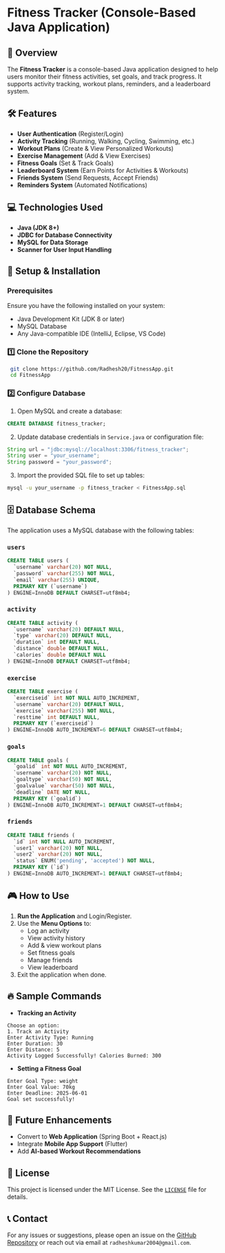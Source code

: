 # Fitness Tracker (Console-Based Java Application)

## 📌 Overview

The **Fitness Tracker** is a console-based Java application designed to help users monitor their fitness activities, set goals, and track progress. It supports activity tracking, workout plans, reminders, and a leaderboard system.

## 🛠️ Features

- **User Authentication** (Register/Login)
- **Activity Tracking** (Running, Walking, Cycling, Swimming, etc.)
- **Workout Plans** (Create & View Personalized Workouts)
- **Exercise Management** (Add & View Exercises)
- **Fitness Goals** (Set & Track Goals)
- **Leaderboard System** (Earn Points for Activities & Workouts)
- **Friends System** (Send Requests, Accept Friends)
- **Reminders System** (Automated Notifications)

## 💻 Technologies Used

- **Java (JDK 8+)**
- **JDBC for Database Connectivity**
- **MySQL for Data Storage**
- **Scanner for User Input Handling**

## 🚀 Setup & Installation

### Prerequisites

Ensure you have the following installed on your system:

- Java Development Kit (JDK 8 or later)
- MySQL Database
- Any Java-compatible IDE (IntelliJ, Eclipse, VS Code)

### 1️⃣ Clone the Repository

```sh
 git clone https://github.com/Radhesh20/FitnessApp.git
 cd FitnessApp
```

### 2️⃣ Configure Database

1. Open MySQL and create a database:

```sql
CREATE DATABASE fitness_tracker;
```

2. Update database credentials in `Service.java` or configuration file:

```java
String url = "jdbc:mysql://localhost:3306/fitness_tracker";
String user = "your_username";
String password = "your_password";
```

3. Import the provided SQL file to set up tables:

```sh
mysql -u your_username -p fitness_tracker < FitnessApp.sql
```

## 🗄️ Database Schema

The application uses a MySQL database with the following tables:

### `users`
```sql
CREATE TABLE users (
  `username` varchar(20) NOT NULL,
  `password` varchar(255) NOT NULL,
  `email` varchar(255) UNIQUE,
  PRIMARY KEY (`username`)
) ENGINE=InnoDB DEFAULT CHARSET=utf8mb4;
```

### `activity`
```sql
CREATE TABLE activity (
  `username` varchar(20) DEFAULT NULL,
  `type` varchar(20) DEFAULT NULL,
  `duration` int DEFAULT NULL,
  `distance` double DEFAULT NULL,
  `calories` double DEFAULT NULL
) ENGINE=InnoDB DEFAULT CHARSET=utf8mb4;
```

### `exercise`
```sql
CREATE TABLE exercise (
  `exerciseid` int NOT NULL AUTO_INCREMENT,
  `username` varchar(20) DEFAULT NULL,
  `exercise` varchar(255) NOT NULL,
  `resttime` int DEFAULT NULL,
  PRIMARY KEY (`exerciseid`)
) ENGINE=InnoDB AUTO_INCREMENT=6 DEFAULT CHARSET=utf8mb4;
```

### `goals`
```sql
CREATE TABLE goals (
  `goalid` int NOT NULL AUTO_INCREMENT,
  `username` varchar(20) NOT NULL,
  `goaltype` varchar(50) NOT NULL,
  `goalvalue` varchar(50) NOT NULL,
  `deadline` DATE NOT NULL,
  PRIMARY KEY (`goalid`)
) ENGINE=InnoDB AUTO_INCREMENT=1 DEFAULT CHARSET=utf8mb4;
```

### `friends`
```sql
CREATE TABLE friends (
  `id` int NOT NULL AUTO_INCREMENT,
  `user1` varchar(20) NOT NULL,
  `user2` varchar(20) NOT NULL,
  `status` ENUM('pending', 'accepted') NOT NULL,
  PRIMARY KEY (`id`)
) ENGINE=InnoDB AUTO_INCREMENT=1 DEFAULT CHARSET=utf8mb4;
```

## 🎮 How to Use

1. **Run the Application** and Login/Register.
2. Use the **Menu Options** to:
   - Log an activity
   - View activity history
   - Add & view workout plans
   - Set fitness goals
   - Manage friends
   - View leaderboard
3. Exit the application when done.

## 🔥 Sample Commands

- **Tracking an Activity**

```
Choose an option:
1. Track an Activity
Enter Activity Type: Running
Enter Duration: 30
Enter Distance: 5
Activity Logged Successfully! Calories Burned: 300
```

- **Setting a Fitness Goal**

```
Enter Goal Type: weight
Enter Goal Value: 70kg
Enter Deadline: 2025-06-01
Goal set successfully!
```

## 📌 Future Enhancements

- Convert to **Web Application** (Spring Boot + React.js)
- Integrate **Mobile App Support** (Flutter)
- Add **AI-based Workout Recommendations**

## 📜 License

This project is licensed under the MIT License. See the [`LICENSE`](LICENSE) file for details.

## 📞 Contact

For any issues or suggestions, please open an issue on the [GitHub Repository](https://github.com/Radhesh20/FitnessApp/issues) or reach out via email at `radheshkumar2004@gmail.com`.

